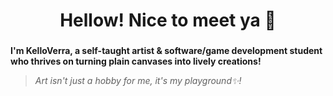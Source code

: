 <h1 align="center">Hellow! Nice to meet ya 👋</h1>

###

**I'm KelloVerra, a self-taught artist & software/game development student who thrives on turning plain canvases into lively creations!**

> *Art isn't just a hobby for me, it's my playground✨!*
